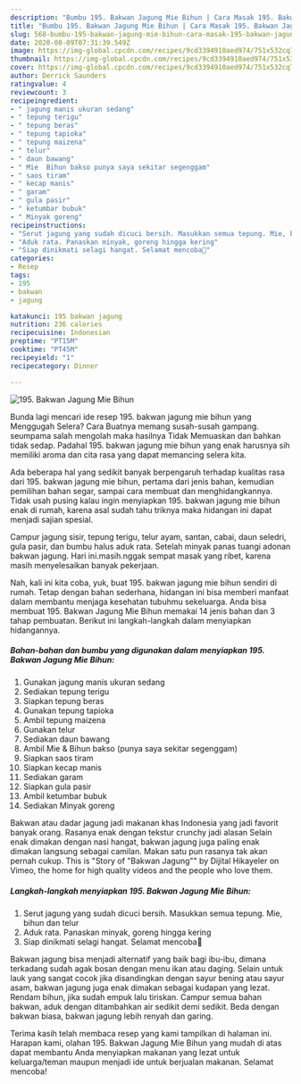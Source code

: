 ```yaml
---
description: "Bumbu 195. Bakwan Jagung Mie Bihun | Cara Masak 195. Bakwan Jagung Mie Bihun Yang Enak Dan Mudah"
title: "Bumbu 195. Bakwan Jagung Mie Bihun | Cara Masak 195. Bakwan Jagung Mie Bihun Yang Enak Dan Mudah"
slug: 568-bumbu-195-bakwan-jagung-mie-bihun-cara-masak-195-bakwan-jagung-mie-bihun-yang-enak-dan-mudah
date: 2020-08-09T07:31:39.549Z
image: https://img-global.cpcdn.com/recipes/9cd3394910aed974/751x532cq70/195-bakwan-jagung-mie-bihun-foto-resep-utama.jpg
thumbnail: https://img-global.cpcdn.com/recipes/9cd3394910aed974/751x532cq70/195-bakwan-jagung-mie-bihun-foto-resep-utama.jpg
cover: https://img-global.cpcdn.com/recipes/9cd3394910aed974/751x532cq70/195-bakwan-jagung-mie-bihun-foto-resep-utama.jpg
author: Derrick Saunders
ratingvalue: 4
reviewcount: 3
recipeingredient:
- " jagung manis ukuran sedang"
- " tepung terigu"
- " tepung beras"
- " tepung tapioka"
- " tepung maizena"
- " telur"
- " daun bawang"
- " Mie  Bihun bakso punya saya sekitar segenggam"
- " saos tiram"
- " kecap manis"
- " garam"
- " gula pasir"
- " ketumbar bubuk"
- " Minyak goreng"
recipeinstructions:
- "Serut jagung yang sudah dicuci bersih. Masukkan semua tepung. Mie, bihun dan telur"
- "Aduk rata. Panaskan minyak, goreng hingga kering"
- "Siap dinikmati selagi hangat. Selamat mencoba💜"
categories:
- Resep
tags:
- 195
- bakwan
- jagung

katakunci: 195 bakwan jagung 
nutrition: 236 calories
recipecuisine: Indonesian
preptime: "PT15M"
cooktime: "PT45M"
recipeyield: "1"
recipecategory: Dinner

---
```



![195. Bakwan Jagung Mie Bihun](https://img-global.cpcdn.com/recipes/9cd3394910aed974/751x532cq70/195-bakwan-jagung-mie-bihun-foto-resep-utama.jpg)

Bunda lagi mencari ide resep 195. bakwan jagung mie bihun yang Menggugah Selera? Cara Buatnya memang susah-susah gampang. seumpama salah mengolah maka hasilnya Tidak Memuaskan dan bahkan tidak sedap. Padahal 195. bakwan jagung mie bihun yang enak harusnya sih memiliki aroma dan cita rasa yang dapat memancing selera kita.

Ada beberapa hal yang sedikit banyak berpengaruh terhadap kualitas rasa dari 195. bakwan jagung mie bihun, pertama dari jenis bahan, kemudian pemilihan bahan segar, sampai cara membuat dan menghidangkannya. Tidak usah pusing kalau ingin menyiapkan 195. bakwan jagung mie bihun enak di rumah, karena asal sudah tahu triknya maka hidangan ini dapat menjadi sajian spesial.

Campur jagung sisir, tepung terigu, telur ayam, santan, cabai, daun seledri, gula pasir, dan bumbu halus aduk rata. Setelah minyak panas tuangi adonan bakwan jagung. Hari ini.masih.nggak sempat masak yang ribet, karena masih menyelesaikan banyak pekerjaan.


Nah, kali ini kita coba, yuk, buat 195. bakwan jagung mie bihun sendiri di rumah. Tetap dengan bahan sederhana, hidangan ini bisa memberi manfaat dalam membantu menjaga kesehatan tubuhmu sekeluarga. Anda bisa membuat 195. Bakwan Jagung Mie Bihun memakai 14 jenis bahan dan 3 tahap pembuatan. Berikut ini langkah-langkah dalam menyiapkan hidangannya.

<!--inarticleads1-->

##### Bahan-bahan dan bumbu yang digunakan dalam menyiapkan 195. Bakwan Jagung Mie Bihun:

1. Gunakan  jagung manis ukuran sedang
1. Sediakan  tepung terigu
1. Siapkan  tepung beras
1. Gunakan  tepung tapioka
1. Ambil  tepung maizena
1. Gunakan  telur
1. Sediakan  daun bawang
1. Ambil  Mie &amp; Bihun bakso (punya saya sekitar segenggam)
1. Siapkan  saos tiram
1. Siapkan  kecap manis
1. Sediakan  garam
1. Siapkan  gula pasir
1. Ambil  ketumbar bubuk
1. Sediakan  Minyak goreng


Bakwan atau dadar jagung jadi makanan khas Indonesia yang jadi favorit banyak orang. Rasanya enak dengan tekstur crunchy jadi alasan Selain enak dimakan dengan nasi hangat, bakwan jagung juga paling enak dimakan langsung sebagai camilan. Makan satu pun rasanya tak akan pernah cukup. This is &#34;Story of &#34;Bakwan Jagung&#34;&#34; by Dijital Hikayeler on Vimeo, the home for high quality videos and the people who love them. 

<!--inarticleads2-->

##### Langkah-langkah menyiapkan 195. Bakwan Jagung Mie Bihun:

1. Serut jagung yang sudah dicuci bersih. Masukkan semua tepung. Mie, bihun dan telur
1. Aduk rata. Panaskan minyak, goreng hingga kering
1. Siap dinikmati selagi hangat. Selamat mencoba💜


Bakwan jagung bisa menjadi alternatif yang baik bagi ibu-ibu, dimana terkadang sudah agak bosan dengan menu ikan atau daging. Selain untuk lauk yang sangat cocok jika disandingkan dengan sayur bening atau sayur asam, bakwan jagung juga enak dimakan sebagai kudapan yang lezat. Rendam bihun, jika sudah empuk lalu tiriskan. Campur semua bahan bakwan, aduk dengan ditambahkan air sedikit demi sedikit. Beda dengan bakwan biasa, bakwan jagung lebih renyah dan garing. 

Terima kasih telah membaca resep yang kami tampilkan di halaman ini. Harapan kami, olahan 195. Bakwan Jagung Mie Bihun yang mudah di atas dapat membantu Anda menyiapkan makanan yang lezat untuk keluarga/teman maupun menjadi ide untuk berjualan makanan. Selamat mencoba!
